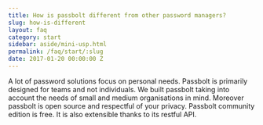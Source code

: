 ```yaml
---
title: How is passbolt different from other password managers?
slug: how-is-different
layout: faq
category: start
sidebar: aside/mini-usp.html
permalink: /faq/start/:slug
date: 2017-01-20 00:00:00 Z
---
```

A lot of password solutions focus on personal needs. Passbolt is primarily designed for teams and not individuals.
We built passbolt taking into account the needs of small and medium organisations in mind. 
Moreover passbolt is open source and respectful of your privacy.
Passbolt community edition is free.
It is also extensible thanks to its restful API.
